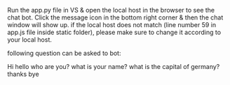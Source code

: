 Run the app.py file in VS & open the local host in the browser to see the chat bot.
Click the message icon in the bottom right corner & then the chat window will show up.
if the local host does not match (line number 59 in app.js file inside static folder), please make sure to change it 
according to your local host.

following question can be asked to bot:

Hi
hello
who are you?
what is your name?
what is the capital of germany?
thanks
bye

